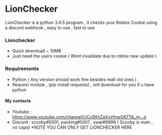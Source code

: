 # LionChecker
LionChecker is a python 3.9.5 program , it checks your Roblox Cookie using a discord webhook , easy to use , fast to use
### Lionchecker
- Quick download ~ 10MB
- Just need the users cookie ( Wont invaildate due to roblox new update ) 
### Requirements
- Python ( Any version should work fine besides reall old ones ) 
- Request module , (pip install requests) , will download for you if u have python 
#### My contacts 
- Youtube : https://www.youtube.com/channel/UCc9XhZaXvzfnwG67TA_m-_g
- Discord : scooby#0001, packing#0001 , swat#9999 ( Scooby is main , no caps)
*NOTE YOU CAN ONLY GET LIONCHECKER HERE

